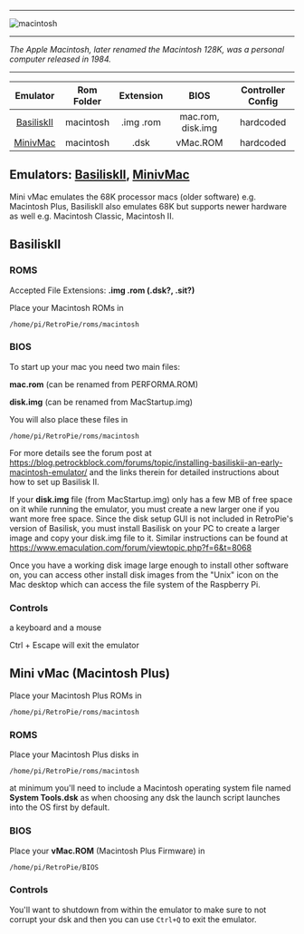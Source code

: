 ***
![macintosh](https://cloud.githubusercontent.com/assets/10035308/12192521/6b03d7d0-b59c-11e5-970e-b317595478bb.png)
***
_The Apple Macintosh, later renamed the Macintosh 128K, was a personal computer released in 1984._
***

| Emulator | Rom Folder | Extension | BIOS |  Controller Config |
| :---: | :---: | :---: | :---: | :---: |
| [BasiliskII](http://basilisk.cebix.net/) | macintosh  | .img .rom | mac.rom, disk.img | hardcoded |
| [MinivMac](http://www.gryphel.com/c/minivmac/) | macintosh  | .dsk | vMac.ROM | hardcoded |

## Emulators: [BasiliskII](http://basilisk.cebix.net/), [MinivMac](http://www.gryphel.com/c/minivmac/)

Mini vMac emulates the 68K processor macs (older software) e.g. Macintosh Plus, BasiliskII also emulates 68K but supports newer hardware as well e.g. Macintosh Classic, Macintosh II.

## BasiliskII

### ROMS
Accepted File Extensions: **.img .rom  (.dsk?, .sit?)**

Place your Macintosh ROMs in
```
/home/pi/RetroPie/roms/macintosh
```

### BIOS
To start up your mac you need two main files: 

**mac.rom** (can be renamed from PERFORMA.ROM)

**disk.img** (can be renamed from MacStartup.img)

You will also place these files in
```
/home/pi/RetroPie/roms/macintosh
```
For more details see the forum post at https://blog.petrockblock.com/forums/topic/installing-basiliskii-an-early-macintosh-emulator/ and the links therein for detailed instructions about how to set up Basilisk II.

If your **disk.img** file (from MacStartup.img) only has a few MB of free space on it while running the emulator, you must create a new larger one if you want more free space. Since the disk setup GUI is not included in RetroPie's version of Basilisk, you must install Basilisk on your PC to create a larger image and copy your disk.img file to it. Similar instructions can be found at
https://www.emaculation.com/forum/viewtopic.php?f=6&t=8068

Once you have a working disk image large enough to install other software on, you can access other install disk images from the "Unix" icon on the Mac desktop which can access the file system of the Raspberry Pi.

### Controls

a keyboard and a mouse

Ctrl + Escape will exit the emulator


## Mini vMac (Macintosh Plus)

Place your Macintosh Plus ROMs in
```
/home/pi/RetroPie/roms/macintosh
```

### ROMS

Place your Macintosh Plus disks in

```
/home/pi/RetroPie/roms/macintosh
```

at minimum you'll need to include a Macintosh operating system file named **System Tools.dsk** as when choosing any dsk the launch script launches into the OS first by default.

### BIOS

Place your **vMac.ROM** (Macintosh Plus Firmware) in

```
/home/pi/RetroPie/BIOS
```

### Controls

You'll want to shutdown from within the emulator to make sure to not corrupt your dsk and then you can use `Ctrl+Q` to exit the emulator.